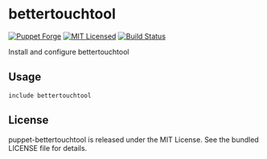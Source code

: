 bettertouchtool
==============

[![Puppet Forge](https://img.shields.io/puppetforge/v/halyard/bettertouchtool.svg)](https://forge.puppetlabs.com/halyard/bettertouchtool)
[![MIT Licensed](https://img.shields.io/badge/license-MIT-green.svg)](https://tldrlegal.com/license/mit-license)
[![Build Status](https://img.shields.io/travis/com/halyard/puppet-bettertouchtool.svg)](https://travis-ci.com/halyard/puppet-bettertouchtool)

Install and configure bettertouchtool

## Usage

```puppet
include bettertouchtool
```

## License

puppet-bettertouchtool is released under the MIT License. See the bundled LICENSE file for details.

